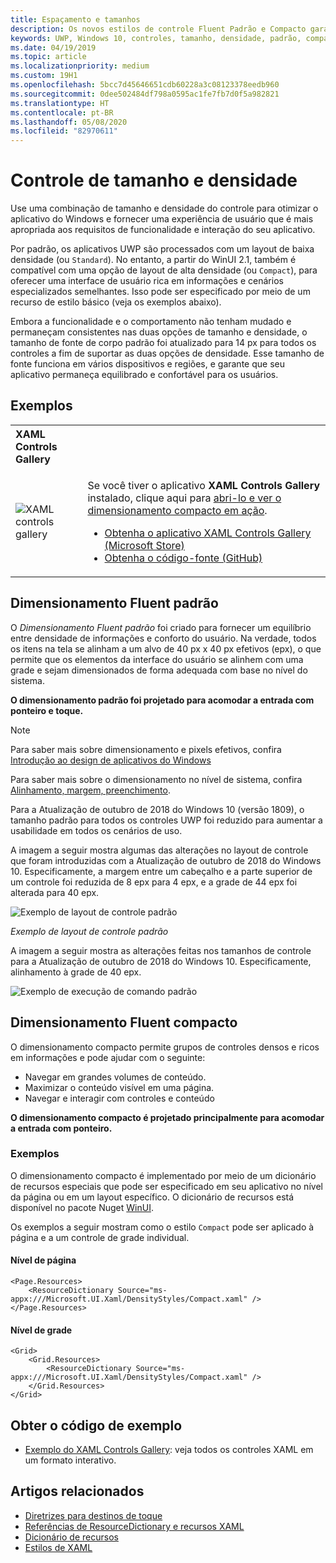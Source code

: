 ```yaml
---
title: Espaçamento e tamanhos
description: Os novos estilos de controle Fluent Padrão e Compacto garantem uma experiência de usuário confortável, independentemente do dispositivo e do método de entrada.
keywords: UWP, Windows 10, controles, tamanho, densidade, padrão, compacto
ms.date: 04/19/2019
ms.topic: article
ms.localizationpriority: medium
ms.custom: 19H1
ms.openlocfilehash: 5bcc7d45646651cdb60228a3c08123378eedb960
ms.sourcegitcommit: 0dee502484df798a0595ac1fe7fb7d0f5a982821
ms.translationtype: HT
ms.contentlocale: pt-BR
ms.lasthandoff: 05/08/2020
ms.locfileid: "82970611"
---
```

# <a name="control-size-and-density"></a>Controle de tamanho e densidade

Use uma combinação de tamanho e densidade do controle para otimizar o aplicativo do Windows e fornecer uma experiência de usuário que é mais apropriada aos requisitos de funcionalidade e interação do seu aplicativo.

Por padrão, os aplicativos UWP são processados com um layout de baixa densidade (ou `Standard`). No entanto, a partir do WinUI 2.1, também é compatível com uma opção de layout de alta densidade (ou `Compact`), para oferecer uma interface de usuário rica em informações e cenários especializados semelhantes. Isso pode ser especificado por meio de um recurso de estilo básico (veja os exemplos abaixo).

Embora a funcionalidade e o comportamento não tenham mudado e permaneçam consistentes nas duas opções de tamanho e densidade, o tamanho de fonte de corpo padrão foi atualizado para 14 px para todos os controles a fim de suportar as duas opções de densidade. Esse tamanho de fonte funciona em vários dispositivos e regiões, e garante que seu aplicativo permaneça equilibrado e confortável para os usuários.

## <a name="examples"></a>Exemplos

<table>
<th align="left">XAML Controls Gallery<th>
<tr>
<td><img src="images/xaml-controls-gallery-sm.png" alt="XAML controls gallery"></img></td>
<td>
    <p>Se você tiver o aplicativo <strong style="font-weight: semi-bold">XAML Controls Gallery</strong> instalado, clique aqui para <a href="xamlcontrolsgallery:/item/Compact Sizing">abri-lo e ver o dimensionamento compacto em ação</a>.</p>
    <ul>
    <li><a href="https://www.microsoft.com/store/productId/9MSVH128X2ZT">Obtenha o aplicativo XAML Controls Gallery (Microsoft Store)</a></li>
    <li><a href="https://github.com/Microsoft/Xaml-Controls-Gallery">Obtenha o código-fonte (GitHub)</a></li>
    </ul>
</td>
</tr>
</table>

## <a name="fluent-standard-sizing"></a>Dimensionamento Fluent padrão

O *Dimensionamento Fluent padrão* foi criado para fornecer um equilíbrio entre densidade de informações e conforto do usuário. Na verdade, todos os itens na tela se alinham a um alvo de 40 px x 40 px efetivos (epx), o que permite que os elementos da interface do usuário se alinhem com uma grade e sejam dimensionados de forma adequada com base no nível do sistema.

**O dimensionamento padrão foi projetado para acomodar a entrada com ponteiro e toque.**

> [!NOTE]
>Para saber mais sobre dimensionamento e pixels efetivos, confira [Introdução ao design de aplicativos do Windows](../basics/design-and-ui-intro.md#effective-pixels-and-scaling)
>
> Para saber mais sobre o dimensionamento no nível de sistema, confira [Alinhamento, margem, preenchimento](../layout/alignment-margin-padding.md).

Para a Atualização de outubro de 2018 do Windows 10 (versão 1809), o tamanho padrão para todos os controles UWP foi reduzido para aumentar a usabilidade em todos os cenários de uso.

A imagem a seguir mostra algumas das alterações no layout de controle que foram introduzidas com a Atualização de outubro de 2018 do Windows 10. Especificamente, a margem entre um cabeçalho e a parte superior de um controle foi reduzida de 8 epx para 4 epx, e a grade de 44 epx foi alterada para 40 epx.

![Exemplo de layout de controle padrão](images/standarddensity.png)

*Exemplo de layout de controle padrão*

A imagem a seguir mostra as alterações feitas nos tamanhos de controle para a Atualização de outubro de 2018 do Windows 10. Especificamente, alinhamento à grade de 40 epx.

![Exemplo de execução de comando padrão](images/standarddensitycommanding.png)

## <a name="fluent-compact-sizing"></a>Dimensionamento Fluent compacto

O dimensionamento compacto permite grupos de controles densos e ricos em informações e pode ajudar com o seguinte:

- Navegar em grandes volumes de conteúdo.
- Maximizar o conteúdo visível em uma página.
- Navegar e interagir com controles e conteúdo

**O dimensionamento compacto é projetado principalmente para acomodar a entrada com ponteiro.**

### <a name="examples"></a>Exemplos

O dimensionamento compacto é implementado por meio de um dicionário de recursos especiais que pode ser especificado em seu aplicativo no nível da página ou em um layout específico. O dicionário de recursos está disponível no pacote Nuget [WinUI](https://docs.microsoft.com/uwp/toolkits/winui/).

Os exemplos a seguir mostram como o estilo `Compact` pode ser aplicado à página e a um controle de grade individual.

#### <a name="page-level"></a>Nível de página

```xaml
<Page.Resources>
    <ResourceDictionary Source="ms-appx:///Microsoft.UI.Xaml/DensityStyles/Compact.xaml" />
</Page.Resources>
```

#### <a name="grid-level"></a>Nível de grade

```xaml
<Grid>
    <Grid.Resources>
        <ResourceDictionary Source="ms-appx:///Microsoft.UI.Xaml/DensityStyles/Compact.xaml" />
    </Grid.Resources>
</Grid>
```

## <a name="get-the-sample-code"></a>Obter o código de exemplo

- [Exemplo do XAML Controls Gallery](https://github.com/Microsoft/Xaml-Controls-Gallery): veja todos os controles XAML em um formato interativo.

## <a name="related-articles"></a>Artigos relacionados

- [Diretrizes para destinos de toque](../input/guidelines-for-targeting.md)
- [Referências de ResourceDictionary e recursos XAML](https://docs.microsoft.com/windows/uwp/design/controls-and-patterns/resourcedictionary-and-xaml-resource-references)
- [Dicionário de recursos](https://docs.microsoft.com/uwp/api/windows.ui.xaml.resourcedictionary)
- [Estilos de XAML](https://docs.microsoft.com/windows/uwp/design/controls-and-patterns/xaml-styles) 

